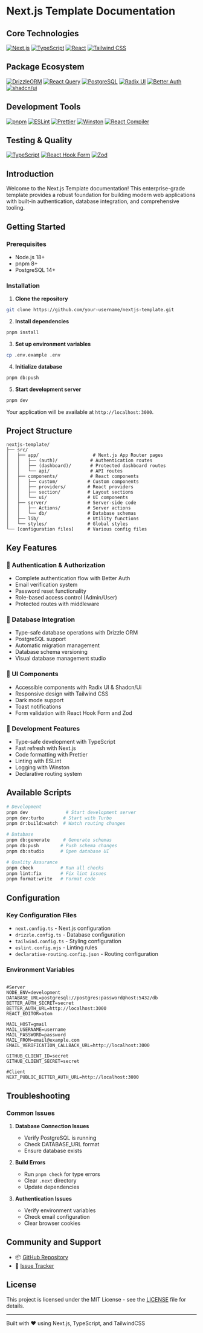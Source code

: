 # Next.js Template Documentation

## Core Technologies
[![Next.js](https://img.shields.io/badge/Next.js_15-000000?style=for-the-badge&logo=nextdotjs&logoColor=white)](https://nextjs.org/)
[![TypeScript](https://img.shields.io/badge/TypeScript_5-007ACC?style=for-the-badge&logo=typescript&logoColor=white)](https://www.typescriptlang.org/)
[![React](https://img.shields.io/badge/React_19-20232A?style=for-the-badge&logo=react&logoColor=61DAFB)](https://reactjs.org/)
[![Tailwind CSS](https://img.shields.io/badge/Tailwind_CSS_3-06B6D4?style=for-the-badge&logo=tailwindcss&logoColor=white)](https://tailwindcss.com/)

## Package Ecosystem
[![DrizzleORM](https://img.shields.io/badge/Drizzle_ORM-C5F74F?style=for-the-badge&logo=database&logoColor=black)](https://orm.drizzle.team)
[![React Query](https://img.shields.io/badge/React_Query_5-FF4154?style=for-the-badge&logo=reactquery&logoColor=white)](https://tanstack.com/query)
[![PostgreSQL](https://img.shields.io/badge/PostgreSQL-4169E1?style=for-the-badge&logo=postgresql&logoColor=white)](https://www.postgresql.org/)
[![Radix UI](https://img.shields.io/badge/Radix_UI-161618?style=for-the-badge&logo=radixui&logoColor=white)](https://www.radix-ui.com/)
[![Better Auth](https://img.shields.io/badge/Better_Auth-5E35CA?style=for-the-badge&logo=auth0&logoColor=white)](https://www.better-auth.com/)
[![shadcn/ui](https://img.shields.io/badge/shadcn/ui-000000?style=for-the-badge&logo=shadcn/ui&logoColor=white)](https://ui.shadcn.com/)


## Development Tools
[![pnpm](https://img.shields.io/badge/pnpm-F69220?style=for-the-badge&logo=pnpm&logoColor=white)](https://pnpm.io/)
[![ESLint](https://img.shields.io/badge/ESLint_9-4B32C3?style=for-the-badge&logo=eslint&logoColor=white)](https://eslint.org/)
[![Prettier](https://img.shields.io/badge/Prettier_3-F7B93E?style=for-the-badge&logo=prettier&logoColor=black)](https://prettier.io/)
[![Winston](https://img.shields.io/badge/Winston_3-231F20?style=for-the-badge&logo=winston&logoColor=white)](https://github.com/winstonjs/winston)
[![React Compiler](https://img.shields.io/badge/React_Compiler_19-61DAFB?style=for-the-badge&logo=react&logoColor=black)](https://www.npmjs.com/package/babel-plugin-react-compiler)

## Testing & Quality
[![TypeScript](https://img.shields.io/badge/Strict_TypeScript-3178C6?style=for-the-badge&logo=typescript&logoColor=white)](https://www.typescriptlang.org/)
[![React Hook Form](https://img.shields.io/badge/React_Hook_Form-EC5990?style=for-the-badge&logo=reacthookform&logoColor=white)](https://react-hook-form.com/)
[![Zod](https://img.shields.io/badge/Zod_3-3E67B1?style=for-the-badge&logo=zod&logoColor=white)](https://zod.dev/)

## Introduction

Welcome to the Next.js Template documentation! This enterprise-grade template provides a robust foundation for building modern web applications with built-in authentication, database integration, and comprehensive tooling.

## Getting Started

### Prerequisites
- Node.js 18+ 
- pnpm 8+
- PostgreSQL 14+

### Installation

1. **Clone the repository**
```bash
git clone https://github.com/your-username/nextjs-template.git
```

2. **Install dependencies**
```bash
pnpm install
```

3. **Set up environment variables**
```bash
cp .env.example .env
```

4. **Initialize database**
```bash
pnpm db:push
```

5. **Start development server**
```bash
pnpm dev
```

Your application will be available at `http://localhost:3000`.

## Project Structure

```
nextjs-template/
├── src/
│   ├── app/                    # Next.js App Router pages
│   │   ├── (auth)/            # Authentication routes
│   │   ├── (dashboard)/       # Protected dashboard routes
│   │   └── api/               # API routes
│   ├── components/            # React components
│   │   ├── custom/           # Custom components
│   │   ├── providers/        # React providers
│   │   ├── section/          # Layout sections
│   │   └── ui/               # UI components
│   ├── server/               # Server-side code
│   │   ├── Actions/          # Server actions
│   │   └── db/               # Database schemas
│   ├── lib/                  # Utility functions
│   └── styles/               # Global styles
└── [configuration files]     # Various config files
```

## Key Features

### 🔐 Authentication & Authorization
- Complete authentication flow with Better Auth
- Email verification system
- Password reset functionality
- Role-based access control (Admin/User)
- Protected routes with middleware

### 💾 Database Integration
- Type-safe database operations with Drizzle ORM
- PostgreSQL support
- Automatic migration management
- Database schema versioning
- Visual database management studio

### 🎨 UI Components
- Accessible components with Radix UI & Shadcn/Ui
- Responsive design with Tailwind CSS
- Dark mode support
- Toast notifications
- Form validation with React Hook Form and Zod

### 🔧 Development Features
- Type-safe development with TypeScript
- Fast refresh with Next.js
- Code formatting with Prettier
- Linting with ESLint
- Logging with Winston
- Declarative routing system

## Available Scripts

```bash
# Development
pnpm dev              # Start development server
pnpm dev:turbo       # Start with Turbo
pnpm dr:build:watch  # Watch routing changes

# Database
pnpm db:generate     # Generate schemas
pnpm db:push        # Push schema changes
pnpm db:studio      # Open database UI

# Quality Assurance
pnpm check          # Run all checks
pnpm lint:fix       # Fix lint issues
pnpm format:write   # Format code
```

## Configuration

### Key Configuration Files
- `next.config.ts` - Next.js configuration
- `drizzle.config.ts` - Database configuration
- `tailwind.config.ts` - Styling configuration
- `eslint.config.mjs` - Linting rules
- `declarative-routing.config.json` - Routing configuration

### Environment Variables
```env

#Server 
NODE_ENV=development
DATABASE_URL=postgresql://postgres:password@host:5432/db
BETTER_AUTH_SECRET=secret
BETTER_AUTH_URL=http://localhost:3000
REACT_EDITOR=atom

MAIL_HOST=gmail
MAIL_USERNAME=username
MAIL_PASSWORD=password
MAIL_FROM=email@example.com
EMAIL_VERIFICATION_CALLBACK_URL=http://localhost:3000

GITHUB_CLIENT_ID=secret
GITHUB_CLIENT_SECRET=secret

#Client
NEXT_PUBLIC_BETTER_AUTH_URL=http://localhost:3000

```

## Troubleshooting

### Common Issues

1. **Database Connection Issues**
   - Verify PostgreSQL is running
   - Check DATABASE_URL format
   - Ensure database exists

2. **Build Errors**
   - Run `pnpm check` for type errors
   - Clear `.next` directory
   - Update dependencies

3. **Authentication Issues**
   - Verify environment variables
   - Check email configuration
   - Clear browser cookies

## Community and Support

- 📦 [GitHub Repository](https://github.com/Its-Satyajit/nextjs-template)
- 🐛 [Issue Tracker](https://github.com/Its-Satyajit/nextjs-template/issues)


## License

This project is licensed under the MIT License - see the [LICENSE](https://github.com/Its-Satyajit/nextjs-template/blob/main/LICENSE.md) file for details.

---

Built with ❤️ using Next.js, TypeScript, and TailwindCSS
